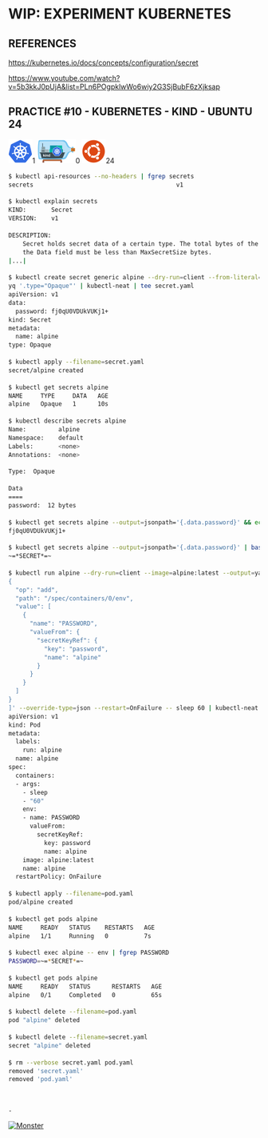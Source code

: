 # WIP: EXPERIMENT KUBERNETES

## REFERENCES

https://kubernetes.io/docs/concepts/configuration/secret

https://www.youtube.com/watch?v=5b3kkJ0pUjA&list=PLn6POgpklwWo6wiy2G3SjBubF6zXjksap

## PRACTICE #10 - KUBERNETES - KIND - UBUNTU 24

[![Kubernetes](img/kubernetes.webp "Kubernetes")](https://kubernetes.io)1
[![Kind](img/kind.webp "Kind")](https://kind.sigs.k8s.io)0
[![Ubuntu](img/ubuntu.webp "Ubuntu")](https://ubuntu.com)24

```bash
$ kubectl api-resources --no-headers | fgrep secrets
secrets                                        v1                                true    Secret

$ kubectl explain secrets
KIND:       Secret
VERSION:    v1

DESCRIPTION:
    Secret holds secret data of a certain type. The total bytes of the values in
    the Data field must be less than MaxSecretSize bytes.
|...|

$ kubectl create secret generic alpine --dry-run=client --from-literal=password='~=*SECRET*=~' --output=yaml |
yq '.type="Opaque"' | kubectl-neat | tee secret.yaml
apiVersion: v1
data:
  password: fj0qU0VDUkVUKj1+
kind: Secret
metadata:
  name: alpine
type: Opaque

$ kubectl apply --filename=secret.yaml
secret/alpine created

$ kubectl get secrets alpine
NAME     TYPE     DATA   AGE
alpine   Opaque   1      10s

$ kubectl describe secrets alpine
Name:         alpine
Namespace:    default
Labels:       <none>
Annotations:  <none>

Type:  Opaque

Data
====
password:  12 bytes

$ kubectl get secrets alpine --output=jsonpath='{.data.password}' && echo
fj0qU0VDUkVUKj1+

$ kubectl get secrets alpine --output=jsonpath='{.data.password}' | base64 --decode && echo
~=*SECRET*=~

$ kubectl run alpine --dry-run=client --image=alpine:latest --output=yaml --overrides='[
{
  "op": "add",
  "path": "/spec/containers/0/env",
  "value": [
    {
      "name": "PASSWORD",
      "valueFrom": {
        "secretKeyRef": {
          "key": "password",
          "name": "alpine"
        }
      }
    }
  ]
}
]' --override-type=json --restart=OnFailure -- sleep 60 | kubectl-neat | tee pod.yaml
apiVersion: v1
kind: Pod
metadata:
  labels:
    run: alpine
  name: alpine
spec:
  containers:
  - args:
    - sleep
    - "60"
    env:
    - name: PASSWORD
      valueFrom:
        secretKeyRef:
          key: password
          name: alpine
    image: alpine:latest
    name: alpine
  restartPolicy: OnFailure

$ kubectl apply --filename=pod.yaml
pod/alpine created

$ kubectl get pods alpine
NAME     READY   STATUS    RESTARTS   AGE
alpine   1/1     Running   0          7s

$ kubectl exec alpine -- env | fgrep PASSWORD
PASSWORD=~=*SECRET*=~

$ kubectl get pods alpine
NAME     READY   STATUS      RESTARTS   AGE
alpine   0/1     Completed   0          65s

$ kubectl delete --filename=pod.yaml
pod "alpine" deleted

$ kubectl delete --filename=secret.yaml
secret "alpine" deleted

$ rm --verbose secret.yaml pod.yaml
removed 'secret.yaml'
removed 'pod.yaml'
```

&nbsp;

`-`

[![Monster](https://avatars.githubusercontent.com/u/47848582?s=96&v=4 "Boo!")](../README.md)

